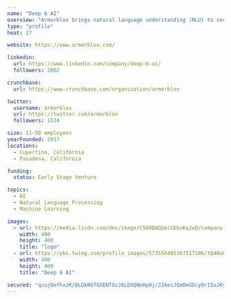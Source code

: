 ```yaml
---
name: "Deep 6 AI"
overview: "Armorblox brings natural language understanding (NLU) to security to protect against identity-related attacks and data loss."
type: "profile"
heat: 27

website: https://www.armorblox.com/

linkedin:
  url: https://www.linkedin.com/company/deep-6-ai/
  followers: 2882

crunchbase:
  url: https://www.crunchbase.com/organization/armorblox

twitter:
  username: armorblox
  url: https://twitter.com/armorblox
  followers: 1534

size: 11-50 employees
yearFounded: 2017
locations:
  - Cupertino, California
  - Pasadena, California

funding:
  status: Early Stage Venture

topics:
  - AI
  - Natural Language Processing
  - Machine Learning

images:
  - url: https://media.licdn.com/dms/image/C560BAQGmiGEbuKqJwQ/company-logo_400_400/0?e=1582761600&v=beta&t=Y8nNL9-t8oFP5XvaEIaQMUJPlksEHCDv40OvE9qTtO0
    width: 400
    height: 400
    title: "logo"
  - url: https://pbs.twimg.com/profile_images/573556405367517186/t84NuUrh_400x400.png
    width: 400
    height: 400
    title: "Deep 6 AI"

secured: "qzujOefhxzK/8LDkNGfGXENTOzJ6LDXQNeHpHj/J2AesJQoOmGOcy9r15uJKyjlqdOiyzhPQxVapD31hPRZ79Jw112VKEiZB2m2VSyHsAKJR+MNb5MtSBTy7TlhTSc6VNtZ/Z4J0pw/ln6aBh5Bdydh9rIk5sYxxWY1j8VzwgqVjHCeXlft5gnd+uHW9EVx5Se/HSIw5igsvBHQagqYOeGtftLOLQo4RaEp+WQQFTRPhHhpF3E/nqEH9v7/poojUJTI8YeO3zw0YkDtUbcPiZqc6DMLhxDBqdQ8XSeSJzKaDYapRyaLkTVKXFOGkXUaD;TlDIicYFBLPWifJJNwA0EA=="
---
```


